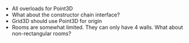 
* All overloads for Point3D
* What about the constructor chain interface?
* Grid3D should use Point3D for origin
* Rooms are somewhat limited. They can only have 4 walls. What about non-rectangular rooms?
